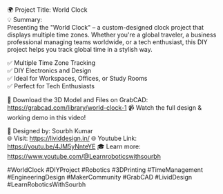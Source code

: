 🌍 Project Title: World Clock  
💡 Summary:  
Presenting the "World Clock" – a custom-designed clock project that displays multiple time zones. Whether you're a global traveler, a business professional managing teams worldwide, or a tech enthusiast, this DIY project helps you track global time in a stylish way.

✅ Multiple Time Zone Tracking  
✅ DIY Electronics and Design  
✅ Ideal for Workspaces, Offices, or Study Rooms  
✅ Perfect for Tech Enthusiasts

📁 Download the 3D Model and Files on GrabCAD: https://grabcad.com/library/world-clock-1 
📹 Watch the full design & working demo in this video!

🧠 Designed by: Sourbh Kumar  
🌐 Visit: https://lividdesign.in/
🌐 Youtube Link: https://youtu.be/4JM5yNnteYE
🎓 Learn more: https://www.youtube.com/@Learnroboticswithsourbh


#WorldClock #DIYProject #Robotics #3DPrinting #TimeManagement #EngineeringDesign #MakerCommunity #GrabCAD #LividDesign #LearnRoboticsWithSourbh
